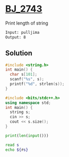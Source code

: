 # [BJ_2743](https://acmicpc.net/problem/2743)

Print length of string

```txt
Input: pulljima
Output: 8
```

## Solution

```c
#include <string.h>
int main() {
  char s[101];
  scanf("%s", s);
  printf("%d", strlen(s));
}
```

```cpp
#include <bits/stdc++.h>
using namespace std;
int main() {
  string s;
  cin >> s;
  cout << s.size();
}
```

```py
print(len(input()))
```

```sh
read s
echo ${#s}
```
